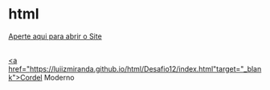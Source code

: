 # html
 
<a href="https://luiizmiranda.github.io/html/desafios/site/index.html" target="_blank">Aperte aqui para abrir o Site
<br>
<br>

<a href="https://luiizmiranda.github.io/html/Desafio12/index.html"target="_blank">Cordel Moderno </a>